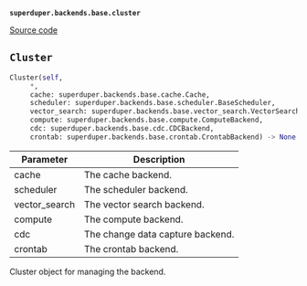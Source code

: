 **`superduper.backends.base.cluster`** 

[Source code](https://github.com/superduper-io/superduper/blob/main/superduper/backends/base/cluster.py)

## `Cluster` 

```python
Cluster(self,
     *,
     cache: superduper.backends.base.cache.Cache,
     scheduler: superduper.backends.base.scheduler.BaseScheduler,
     vector_search: superduper.backends.base.vector_search.VectorSearchBackend,
     compute: superduper.backends.base.compute.ComputeBackend,
     cdc: superduper.backends.base.cdc.CDCBackend,
     crontab: superduper.backends.base.crontab.CrontabBackend) -> None
```
| Parameter | Description |
|-----------|-------------|
| cache | The cache backend. |
| scheduler | The scheduler backend. |
| vector_search | The vector search backend. |
| compute | The compute backend. |
| cdc | The change data capture backend. |
| crontab | The crontab backend. |

Cluster object for managing the backend.


